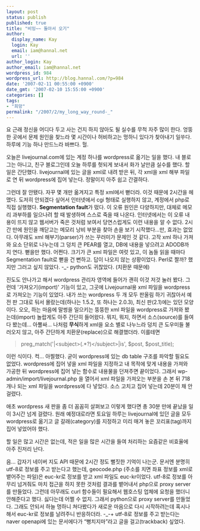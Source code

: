 ```yaml
---
layout: post
status: publish
published: true
title: "비잉~~ 돌아서 오기"
author:
  display_name: Kay
  login: Kay
  email: iam@hannal.net
  url: ''
author_login: Kay
author_email: iam@hannal.net
wordpress_id: 984
wordpress_url: http://blog.hannal.com/?p=984
date: '2007-02-11 00:55:00 +0900'
date_gmt: '2007-02-10 15:55:00 +0900'
categories: []
tags:
- "희망"
permalink: "/2007/2/my_long_way_round-_"
---
```

<p>요 근래  정신을 어디다 두고 사는 건지 하지 않아도 될 실수를 무척 자주 많이 한다. 엉뚱한 곳에서 문제 원인을 찾느라 몇 시간이나 허비하고는 멍하니 있다가 찾아내기 일쑤다. 하루에 기능 하나 만드느라 바쁘다. 헐.</p>
<p>오늘은 livejournal.com에 있는 계정 하나를 wordpress로 옮기는 일을 했다. 내 블로그는 아니고, 친구 블로그인데 오늘 하루를 헛되게 보내서 화가 날만큼 실수를 했다. 할 일은 간단했다. livejournal에 있는 글을 xml로 내려 받은 뒤, 각 xml을 xml 해부 파일로 연 뒤 wordpress에 집어 넣는다. 정말이지 아주 쉽고 간결하다.</p>
<p>그런데 잘 안됐다. 자꾸 몇 개만 옮겨지고 특정 xml에서 뻗더라. 이것 때문에 2시간을 헤맸다. 도저히 안되겠다 싶어서 인터넷에서 cgi 형태로 실행하지 않고, 계정에서 php로 직접 실행했다. <strong>Segmentation fault</strong>가 떴다. 이 오류 원인은 다양하지만, 대체로 메모리 과부하를 일으나려 할 때 발생하며 스스로 죽을 때 나온다. 인터넷에서는 이 오류 내용이 뜨지 않고 웹서버가 죽은 것처럼 보여서 당연스럽게도 이런 내용을 알 수 없다. 2시간 만에 원인을 깨닫고는 메모리 낭비 부분을 찾아 손을 보기 시작했다...만, 효과는 없었다. 아무래도 xml 해부기(parser)가 쓰는 꾸러미가 문제인 것 같다. 고작 xml 하나 가져와 요소 단위로 나누는데 그 덩치 큰 PEAR를 열고, DB에 내용을 넣으려고 ADODB까지 연다. 뻗을만 했다. 어쩐다. 크기가 큰 xml 파일은 여럿 있고, 이 놈들 읽을 때마다 Segmentation fault로 뻗을 건 뻔하고. 답이 나오지 않는 상황이었다. Perl로 짤까? 했지만 그러고 싶지 않았다. -_- python도 귀찮았다. (치환문 때문에)</p>
<p>진도도 안나가고 해서 wordpress 관리자 영역에 들어가 괜히 이것 저것 눌러 봤다. 그런데 '가져오기(import)' 기능이 있고, 그곳에 Livejournal용 xml 파일을 wordpress로 가져오는 기능이 있었다. 내가 쓰는 wordpress 두 개 모두 판올림 하기 귀찮아서 예전 판 그대로 둬서 몰랐는데(하나는 1.5.2, 또 하나는 2.0.3), 최신 판(2.1)에는 있던 모양이다. 오오, 하는 마음에 말썽을 일으키는 뚱뚱한 xml 파일을 wordpress로 가져와 봤는데(import) 놀랍게도 아주 간단히 들어왔다. 뭐지, 뭐지, 하면서 소스(source)를 들여다 봤는데... 아뿔싸... 나처럼 <strong>무식</strong>하게 xml을 요소 별로 나누느라 덩치 큰 도우미들 불러오지 않고, 아주 간단하게 치환문(replace)으로 해결했더라. 이를테면</p>
<blockquote><p>preg_match('|&lt;subject&gt;(.*?)&lt;/subject&gt;|is', $post, $post_title);</p></blockquote>
<p>이런 식이다. 컥... 아찔했다. 굳이 wordpress에 있는 db table 구조를 파악할 필요도 없었다. wordpress에 집어 넣을 xml 파일을 지정하고 내 목적에 맞게 내용을 가져와 가공한 뒤 wordpress에 집어 넣는 함수로 내용물을 던져주면 끝이었다. 그래서 wp-admin/import/livejournal.php 을 열어서 xml 파일을 가져오는 부분을 손 본 뒤 718개나 되는 xml 파일을 wordpress에 다 넣었다. 소스 고치고 집어 넣는데 20분이 채 안걸렸다.</p>
<p>애초 wordpress 새 판을 좀 더 꼼꼼히 살펴보고 이렇게 했다면 총 30분 만에 끝났을 일이 3시간 넘게 걸렸다. 원래 예정대로라면 토요일 하루는 livejournal에 있던 글을 모두 wordpress로 옮기고 글 갈래(category)를 지정하고 미리 매겨 놓은 꼬리표(tag)까지 집어 넣었어야 했다.</p>
<p>할 일은 많고 시간은 없는데, 적은 일을 많은 시간을 들여 처리하는 요즘같은 비효율에 아주 진저리 난다.</p>
<p>음... 갑자기 네이버 지도 API 때문에 2시간 정도 뻘짓한 기억이 나는군. 문서엔 분명히 utf-8로 정보를 주고 받는다고 했는데, geocode.php (주소를 치면 좌표 정보를 xml로 뱉어주는 파일)은 euc-kr로 정보를 받고 xml 파일도 euc-kr이었다. utf-8로 정보를 아무리 넘겨줘도 마치 접근을 하지 못한 것처럼 결과를 뱉어내서 php으로 proxy server를 만들었다. 그런데 아무래도 curl 함수들이 필요해서 웹호스팅 업체에 요청을 했더니 안해준다고 했다. 싫다는데 어쩔 수 없지. 그래서 python으로 proxy server를 만들었다. 그래도 안되서 하늘 멍하니 쳐다봤다가 새로운 마음으로 다시 시작하려는데 혹시나 해서 euc-kr로 정보를 날려주니 반응하더라. -_-+ utf-8로 정보를 주고 받는다는 naver openapi에 있는 문서에다가 “뻥치지마”라고 글을 걸고(trackback) 싶었다.</p>
